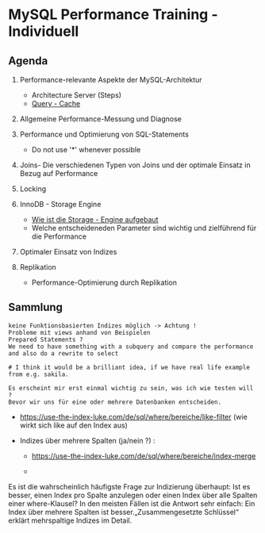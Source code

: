 # MySQL Performance Training - Individuell 

## Agenda 

  1. Performance-relevante Aspekte der MySQL-Architektur 
  
     * Architecture Server (Steps)
     * [Query - Cache](/performance/query-cache.md)  
  
  1. Allgemeine Performance-Messung und Diagnose 
   
  1. Performance und Optimierung von SQL-Statements 
     * Do not use '*' whenever possible 
  
  1. Joins- Die verschiedenen Typen von Joins und der optimale Einsatz in Bezug auf Performance 
  
  1. Locking 
  
  1. InnoDB - Storage Engine 
  
     * [Wie ist die Storage - Engine aufgebaut](/innodb/innodb-structure.md) 
     * Welche entscheideneden Parameter sind wichtig und zielführend für die Performance 
    
  1. Optimaler Einsatz von Indizes   
  
  1. Replikation 
  
     * Performance-Optimierung durch Replikation 
    
## Sammlung 

```
keine Funktionsbasierten Indizes möglich -> Achtung !
Probleme mit views anhand von Beispielen 
Prepared Statements ? 
We need to have something with a subquery and compare the performance and also do a rewrite to select

# I think it would be a brilliant idea, if we have real life example from e.g. sakila. 

Es erscheint mir erst einmal wichtig zu sein, was ich wie testen will ? 
Bevor wir uns für eine oder mehrere Datenbanken entscheiden. 
```
* https://use-the-index-luke.com/de/sql/where/bereiche/like-filter (wie wirkt sich like auf den Index aus)

* Indizes über mehrere Spalten (ja/nein ?) : 
  * https://use-the-index-luke.com/de/sql/where/bereiche/index-merge
  * ```
Es ist die wahrscheinlich häufigste Frage zur Indizierung überhaupt: Ist es besser, einen Index pro Spalte anzulegen oder einen Index über alle Spalten einer where-Klausel? In den meisten Fällen ist die Antwort sehr einfach: Ein Index über mehrere Spalten ist besser.„Zusammengesetzte Schlüssel“ erklärt mehrspaltige Indizes im Detail.
```
